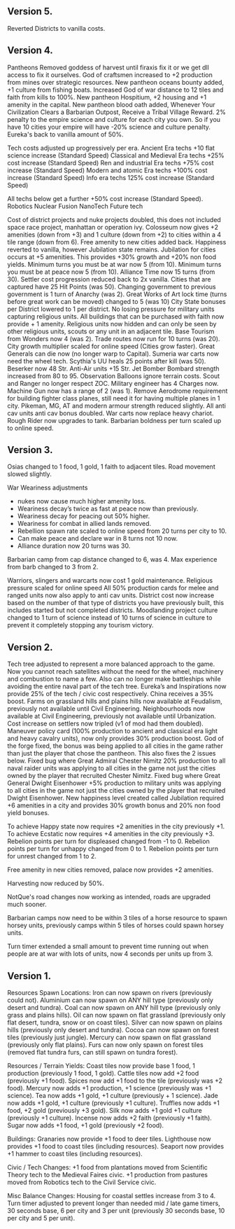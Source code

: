 ## Version 5.
Reverted Districts to vanilla costs.

## Version 4.
Pantheons
Removed goddess of harvest until firaxis fix it or we get dll access to fix it ourselves.
	God of craftsmen increased to +2 production from mines over strategic resources.
	New pantheon oceans bounty added, +1 culture from fishing boats.
	Increased God of war distance to 12 tiles and faith from kills to 100%.
	New pantheon Hospitium, +2 housing and +1 amenity in the capital.
New pantheon blood oath added, Whenever Your Civilization Clears a Barbarian Outpost, Receive a Tribal Village Reward.
2% penalty to the empire science and culture for each city you own. So if you have 10 cities your empire will have -20% science and culture penalty.
Eureka's back to vanilla amount of 50%.

Tech costs adjusted up progressively per era.
Ancient Era techs +10 flat science increase (Standard Speed)
Classical and Medieval Era techs +25% cost increase (Standard Speed)
Ren and industrial Era techs +75% cost increase (Standard Speed)
Modern and atomic Era techs +100% cost increase (Standard Speed)
Info era techs 125% cost increase (Standard Speed)

All techs below get a further +50% cost increase (Standard Speed).
Robotics
Nuclear Fusion
NanoTech
Future tech

Cost of district projects and nuke projects doubled, this does not included space race project, manhattan or operation ivy.
Colosseum now gives +2 amenities (down from +3) and 1 culture (down from +2) to cities within a 4 tile range (down from 6).
Free amenity to new cities added back.
Happiness reverted to vanilla, however Jubilation state remains.
Jubilation for cities occurs at +5 amenities. This provides +30% growth and +20% non food yields.
Minimum turns you must be at war now 5 (from 10).
Minimum turns you must be at peace now 5 (from 10).
Alliance Time now 15 turns (from 30).
Settler cost progression reduced back to 2x vanilla.
Cities that are captured have 25 Hit Points (was 50).
Changing government to previous government is 1 turn of Anarchy (was 2).
Great Works of Art lock time (turns before great work can be moved) changed to 5 (was 10)
City State bonuses per District lowered to 1 per district.
No losing pressure for military units capturing religious units.
All buildings that can be purchased with faith now provide + 1 amenity.
Religious units now hidden and can only be seen by other religious units, scouts or any unit in an adjacent tile.
Base Tourism from Wonders now 4 (was 2).
Trade routes now run for 10 turns (was 20).
City growth multiplier scaled for online speed (Cities grow faster).
Great Generals can die now (no longer warp to Capital).
Sumeria war carts now need the wheel tech.
Scythia's UU heals 25 points after kill (was 50).
Beserker now 48 Str.
Anti-Air units +15 Str.
Jet Bomber Bombard strength increased from 80 to 95.
Observation Balloons ignore terrain costs.
Scout and Ranger no longer respect ZOC.
Military engineer has 4 Charges now.
Machine Gun now has a range of 2 (was 1).
Remove Aerodrome requirement for building fighter class planes, still need it for having multiple planes in 1 city.
Pikeman, MG, AT and modern armour strength reduced slightly.
All anti cav units anti cav bonus doubled.
War carts now replace heavy chariot.
Rough Rider now upgrades to tank.
Barbarian boldness per turn scaled up to online speed.

## Version 3.
Osias changed to 1 food, 1 gold, 1 faith to adjacent tiles.
Road movement slowed slightly.


War Weariness adjustments
 - nukes now cause much higher amenity loss.
 - Weariness decay’s twice as fast at peace now than previously.
 - Weariness decay for peacing out 50% higher.
 - Weariness for combat in allied lands removed.
 - Rebellion spawn rate scaled to online speed from 20 turns per city to 10.
 - Can make peace and declare war in 8 turns not 10 now.
 - Alliance duration now 20 turns was 30.


 Barbarian camp from cap distance changed to 6, was 4.
 Max experience from barb changed to 3 from 2.

Warriors, slingers and warcarts now cost 1 gold maintenance.
Religious pressure scaled for online speed
All 50% production cards for melee and ranged units now also apply to anti cav units.
District cost now increase based on the number of that type of districts you have previously built, this includes started but not completed districts.
Moodlanding project culture changed to 1 turn of science instead of 10 turns  of science in culture to prevent it completely stopping any tourism victory.


## Version 2.
Tech tree adjusted to represent a more balanced approach to the game. Now you cannot reach satellites without the need for the wheel, machinery and combustion to name a few. Also can no longer make battleships while avoiding the entire naval part of the tech tree.
Eureka’s and Inspirations now provide 25% of the tech / civic cost respectively. China receives a 35% boost.
Farms on grassland hills and plains hills now available at Feudalism, previously not available until Civil Engineering.
Neighbourhoods now available at Civil Engineering, previously not available until Urbanization.
Cost increase on settlers now tripled (v1 of mod had them doubled).
Maneuver policy card (100% production to ancient and classical era  light and heavy cavalry units), now only provides 30% production boost.
God of the forge fixed, the bonus was being applied to all cities in the game rather than just the player that chose the pantheon. This also fixes the 2 issues below.
Fixed bug where Great Admiral Chester Nimitz 20% production to all naval raider units was applying to all cities in the game not just the cities owned by the player that  recruited Chester Nimitz.
Fixed bug where Great General Dwight Eisenhower +5% production to military units was applying to all cities in the game not just the cities owned by the player that  recruited Dwight Eisenhower.
New happiness level created called Jubilation required +6 amenities in a city and provides 30% growth bonus and 20% non food yield bonuses.

To achieve Happy state now requires +2 amenities in the city previously +1.
To achieve Ecstatic now requires +4 amenities in the city previously +3.
Rebelion points per turn for displeased changed from -1 to  0.
Rebelion points per turn for unhappy changed from 0 to 1.
Rebelion points per turn for unrest changed from 1 to 2.

Free amenity in new cities removed, palace now provides +2  amenities.

Harvesting now reduced by 50%.


NotQue's road changes now working as intended, roads are upgraded much sooner.

Barbarian camps now need to be within 3 tiles of a horse resource to spawn horsey units, previously camps within 5 tiles of horses could spawn horsey units.


Turn timer extended a small amount to prevent time running out when people are at war with lots of units, now 4 seconds per units up from 3.




## Version 1.
Resources Spawn Locations:
Iron can now spawn on rivers (previously could not).
Aluminium can now spawn on ANY hill type (previously only desert and tundra).
Coal can now spawn on ANY hill type (previously only grass and plains hills).
Oil can now spawn on flat grassland (previously only flat desert, tundra, snow or on coast tiles).
Silver can now spawn on plains hills (previously only desert and tundra).
Cocoa can now spawn on forest tiles (previously just jungle).
Mercury can now spawn on flat grassland (previously only flat plains).
Furs can now only spawn on forest tiles (removed flat tundra furs, can still spawn on tundra forest).




Resources / Terrain Yields:
Coast tiles now provide base 1 food, 1 production (previously 1 food, 1 gold).
Cattle tiles now add +2  food (previously +1 food).
Spices now add +1 food to the tile (previously was +2 food).
Mercury now adds +1 production, +1 science (previously was +1 science).
Tea now adds +1 gold, +1 culture (previously + 1 science).
Jade now adds +1 gold, +1 culture (previously +1 culture).
Truffles now adds +1 food, +2 gold (previously +3 gold).
Silk now adds +1 gold +1 culture (previously +1 culture).
Incense now adds +2 faith (previously +1 faith).
Sugar now adds +1 food, +1 gold (previously +2 food).

Buildings:
Granaries now provide +1 food to deer tiles.
Lighthouse now provides +1 food to coast tiles (including resources).
Seaport now provides +1 hammer to coast tiles (including resources).


Civic / Tech Changes:
+1 food from plantations moved from Scientific Theory tech to the Medieval Faires civic.
+1 production from pastures moved from Robotics tech to the Civil Service civic.


Misc Balance Changes:
Housing for coastal settles increase from 3 to 4.
Turn timer adjusted to prevent longer than needed mid / late game timers, 30 seconds base, 6 per city and 3 per unit (previously 30 seconds base, 10 per city and 5 per unit).
